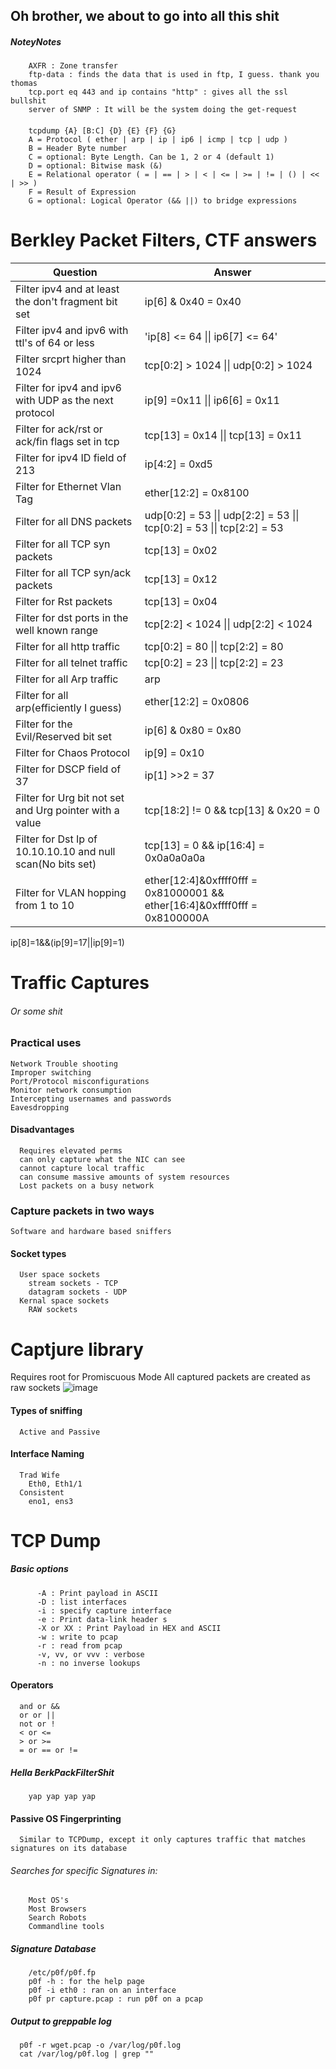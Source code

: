 <h2> Oh brother, we about to go into all this shit</h2>

##### NoteyNotes
        AXFR : Zone transfer
        ftp-data : finds the data that is used in ftp, I guess. thank you thomas
        tcp.port eq 443 and ip contains "http" : gives all the ssl bullshit
        server of SNMP : It will be the system doing the get-request


#### 
        tcpdump {A} [B:C] {D} {E} {F} {G}
        A = Protocol ( ether | arp | ip | ip6 | icmp | tcp | udp )
        B = Header Byte number
        C = optional: Byte Length. Can be 1, 2 or 4 (default 1)
        D = optional: Bitwise mask (&)
        E = Relational operator ( = | == | > | < | <= | >= | != | () | << | >> )
        F = Result of Expression
        G = optional: Logical Operator (&& ||) to bridge expressions

# Berkley Packet Filters, CTF answers 
| Question | Answer        |
| ----------| ----------        |
| Filter ipv4 and at least the don't fragment bit set | ip[6] & 0x40 = 0x40        |
| Filter ipv4 and ipv6 with ttl's of 64 or less | 'ip[8] <= 64 \|\| ip6[7] <= 64'        |
| Filter srcprt higher than 1024 | tcp[0:2] > 1024 \|\| udp[0:2] > 1024        |
| Filter for ipv4 and ipv6 with UDP as the next protocol | ip[9] =0x11 \|\| ip6[6] = 0x11        |
| Filter for ack/rst or ack/fin flags set in tcp | tcp[13] = 0x14 \|\| tcp[13] = 0x11        |
| Filter for ipv4 ID field of 213 | ip[4:2] = 0xd5        |
| Filter for Ethernet Vlan Tag | ether[12:2] = 0x8100        |
| Filter for all DNS packets | udp[0:2] = 53 \|\| udp[2:2] = 53 \|\| tcp[0:2] = 53 \|\| tcp[2:2] = 53        |
| Filter for all TCP syn packets | tcp[13] = 0x02        |
| Filter for all TCP syn/ack packets | tcp[13] = 0x12        |
| Filter for Rst packets | tcp[13] = 0x04        |
| Filter for dst ports in the well known range | tcp[2:2] < 1024 \|\| udp[2:2] < 1024        |
| Filter for all http traffic | tcp[0:2] = 80 \|\| tcp[2:2] = 80        |
| Filter for all telnet traffic | tcp[0:2] = 23 \|\| tcp[2:2] = 23        |
| Filter for all Arp traffic | arp        |
| Filter for all arp(efficiently I guess) | ether[12:2] = 0x0806        |
| Filter for the Evil/Reserved bit set | ip[6] & 0x80 = 0x80        |
| Filter for Chaos Protocol | ip[9] = 0x10        |
| Filter for DSCP field of 37 | ip[1] >>2 = 37        |
| Filter for Urg bit not set and Urg pointer with a value | tcp[18:2] != 0 && tcp[13] & 0x20 = 0        |
| Filter for Dst Ip of 10.10.10.10 and null scan(No bits set) | tcp[13] = 0 && ip[16:4] = 0x0a0a0a0a        |
| Filter for VLAN hopping from 1 to 10 | ether[12:4]&0xffff0fff = 0x81000001 && ether[16:4]&0xffff0fff = 0x8100000A        |



ip[8]=1&&(ip[9]=17||ip[9]=1)


        

# Traffic Captures
###### Or some shit

### Practical uses
    Network Trouble shooting 
    Improper switching 
    Port/Protocol misconfigurations
    Monitor network consumption
    Intercepting usernames and passwords 
    Eavesdropping
#### Disadvantages
      Requires elevated perms
      can only capture what the NIC can see
      cannot capture local traffic 
      can consume massive amounts of system resources
      Lost packets on a busy network

### Capture packets in two ways
    Software and hardware based sniffers

#### Socket types 
      User space sockets 
        stream sockets - TCP
        datagram sockets - UDP
      Kernal space sockets 
        RAW sockets
# Captjure library
  Requires root for 
    Promiscuous Mode 
    All captured packets are created as raw sockets 
![image](https://github.com/user-attachments/assets/a4855705-1f06-4a95-ab70-86b617ada912)


#### Types of sniffing 
      Active and Passive 

#### Interface Naming 
      Trad Wife 
        Eth0, Eth1/1
      Consistent 
        eno1, ens3
  
# TCP Dump 
  ##### Basic options
          -A : Print payload in ASCII
          -D : list interfaces 
          -i : specify capture interface 
          -e : Print data-link header s
          -X or XX : Print Payload in HEX and ASCII
          -w : write to pcap
          -r : read from pcap
          -v, vv, or vvv : verbose
          -n : no inverse lookups 

#### Operators 
      and or &&
      or or ||
      not or !
      < or <=
      > or >=
      = or == or !=

##### Hella BerkPackFilterShit
        yap yap yap yap


#### Passive OS Fingerprinting 
      Similar to TCPDump, except it only captures traffic that matches signatures on its database 
        
###### Searches for specific Signatures in:
        Most OS's
        Most Browsers
        Search Robots
        Commandline tools

##### Signature Database 
        /etc/p0f/p0f.fp
        p0f -h : for the help page
        p0f -i eth0 : ran on an interface 
        p0f pr capture.pcap : run p0f on a pcap

##### Output to greppable log
      p0f -r wget.pcap -o /var/log/p0f.log
      cat /var/log/p0f.log | grep ""
        
















































